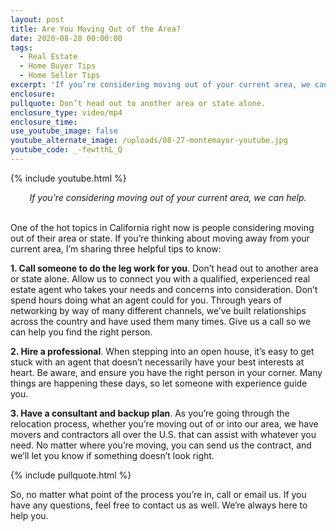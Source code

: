 ```yaml
---
layout: post
title: Are You Moving Out of the Area?
date: 2020-08-28 00:00:00
tags:
  - Real Estate
  - Home Buyer Tips
  - Home Seller Tips
excerpt: 'If you’re considering moving out of your current area, we can help.'
enclosure:
pullquote: Don’t head out to another area or state alone.
enclosure_type: video/mp4
enclosure_time:
use_youtube_image: false
youtube_alternate_image: /uploads/08-27-montemayor-youtube.jpg
youtube_code: _-fewtthL_Q
---
```


{% include youtube.html %}

<center><em>If you&rsquo;re considering moving out of your current area, we can help.</em></center>

<br>One of the hot topics in California right now is people considering moving out of their area or state. If you’re thinking about moving away from your current area, I’m sharing three helpful tips to know:

**1\. Call someone to do the leg work for you**. Don’t head out to another area or state alone. Allow us to connect you with a qualified, experienced real estate agent who takes your needs and concerns into consideration. Don’t spend hours doing what an agent could for you. Through years of networking by way of many different channels, we’ve built relationships across the country and have used them many times. Give us a call so we can help you find the right person.

**2\. Hire a professional**. When stepping into an open house, it’s easy to get stuck with an agent that doesn’t necessarily have your best interests at heart. Be aware, and ensure you have the right person in your corner. Many things are happening these days, so let someone with experience guide you.

**3\. Have a consultant and backup plan**. As you’re going through the relocation process, whether you’re moving out of or into our area, we have movers and contractors all over the U.S. that can assist with whatever you need. No matter where you’re moving, you can send us the contract, and we’ll let you know if something doesn’t look right.

{% include pullquote.html %}

So, no matter what point of the process you’re in, call or email us. If you have any questions, feel free to contact us as well. We’re always here to help you.